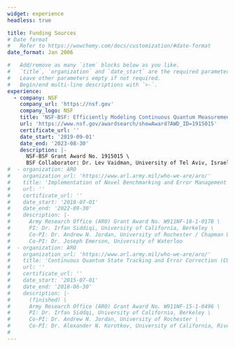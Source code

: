 ```yaml
---
widget: experience
headless: true

title: Funding Sources
# Date format
#   Refer to https://wowchemy.com/docs/customization/#date-format
date_format: Jan 2006

#   Add/remove as many `item` blocks below as you like.
#   `title`, `organization` and `date_start` are the required parameters.
#   Leave other parameters empty if not required.
#   Begin/end multi-line descriptions with `>-`.
experience:
  - company: NSF
    company_url: 'https://nsf.gov'
    company_logo: NSF
    title: 'NSF-BSF: Efficiently Modeling Continuous Quantum Measurements of High-Dimensional Multi-Qubit Systems'
    url: 'https://www.nsf.gov/awardsearch/showAward?AWD_ID=1915015'
    certificate_url: ''
    date_start: '2019-09-01'
    date_end: '2023-08-30'
    description: |-
      NSF-BSF Grant Award No. 1915015 \
      BSF Collaborator: Dr. Lev Vaidman, University of Tel Aviv, Israel
#  - organization: ARO
#    organization_url: 'https://www.arl.army.mil/who-we-are/aro/'
#    title: 'Implementation of Novel Benchmarking and Error Management Protocols in Planar Transmon Processors'
#    url: ''
#    certificate_url: ''
#    date_start: '2018-07-01'
#    date_end: '2022-09-30'
#    description: |-
#      Army Research Office (ARO) Grant Award No. W911NF-18-1-0178 \
#      PI: Dr. Irfan Siddiqi, University of California, Berkeley \
#      Co-PI: Dr. Andrew N. Jordan, University of Rochester / Chapman University \
#      Co-PI: Dr. Joseph Emerson, University of Waterloo
#  - organization: ARO
#    organization_url: 'https://www.arl.army.mil/who-we-are/aro/'
#    title: 'Continuous Quantum State Tracking and Error Correction (CQSTEC)'
#    url: ''
#    certificate_url: ''
#    date_start: '2015-07-01'
#    date_end: '2018-06-30'
#    description: |-
#      (finished) \
#      Army Research Office (ARO) Grant Award No. W911NF-15-1-0496 \
#      PI: Dr. Irfan Siddqi, University of California, Berkeley \
#      Co-PI: Dr. Andrew N. Jordan, University of Rochester \
#      Co-PI: Dr. Alexander N. Korotkov, University of California, Riverside
#
---
```

